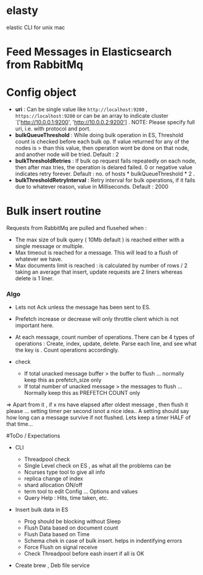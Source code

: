 # elasty
elastic CLI for unix mac


# Feed Messages in Elasticsearch from RabbitMq

# Config object
 - **uri** : Can be single value like `http://localhost:9200` , `https://localhost:9200` or can be an array to indicate cluster `['http://10.0.0.1:9200', 'http://10.0.0.2:9200'] . NOTE: Please specify full uri, i.e. with protocol and port.
 - **bulkQueueThreshold** : While doing bulk operation in ES, Threshold count is checked before each bulk op. If value returned for any of the nodes is > than this value, then operation wont be done on that node, and another node will be tried. Default : 2
 - **bulkThresholdRetries** : If bulk op request fails repeatedly on each node, then after max tries, the operation is delared failed. 0 or negative value indicates retry forever. Default : no. of hosts * bulkQueueThreshold * 2 . 
 - **bulkThresholdRetryInterval** : Retry interval for bulk operations, if it fails due to whatever reason, value in Milliseconds. Default : 2000 

# Bulk insert routine
Requests from RabbitMq are pulled and flusehed when :
 - The max size of bulk query ( 10Mb default ) is reached either with a single message or multiple.
 - Max timeout is reached for a message. This will lead to a flush of whatever we have.
 - Max documents limit is reached : is calculated by number of rows / 2 taking an average that insert, update requests are 2 liners whereas delete is 1 liner. 

### Algo
- Lets not Ack unless the message has been sent to ES.
- Prefetch increase or decrease will only throttle client which is not important here.

- At each message, count number of operations. There can be 4 types of operations : Create, index, update, delete. Parse each line, and see what the key is . Count operations accordingly.
- check
    - If total unacked message buffer > the buffer to flush ... normally keep this as prefetch_size only
    - If total number of unacked message > the messages to flush ... Normally keep this as PREFETCH COUNT only

=> Apart from it , if x ms have elapsed after oldest message , then flush it please ... setting timer per second isnot a nice idea.. 
A setting should say how long can a message survive if not flushed. Lets keep a timer HALF of that time...



#ToDo / Expectations

 - CLI
     + Threadpool check
     + Single Level check on ES , as what all the problems can be
     + Ncurses type tool to give all info
     + replica change of index
     + shard allocation ON/off
     + term tool to edit Config ... Options and values
     + Query Help : Hits, time taken, etc.

 - Insert bulk data in ES
     + Prog should be blocking without Sleep
     - Flush Data based on document count
     - Flush Data based on Time
     - Schema chek in case of bulk insert. helps in indentifying errors
     - Force Flush on signal receive
     - Check Threadpool before eash insert if all is OK 

 - Create brew , Deb file service


